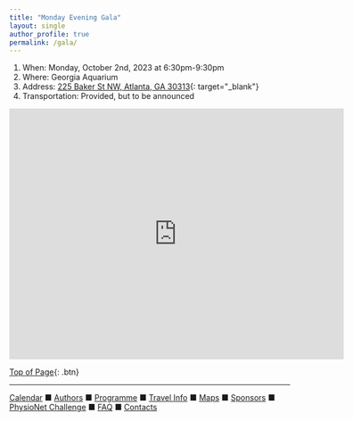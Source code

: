```yaml
---
title: "Monday Evening Gala"
layout: single
author_profile: true
permalink: /gala/
---
```

<a name="top"></a>

1. When: Monday, October 2nd, 2023 at 6:30pm-9:30pm
2. Where: Georgia Aquarium
3. Address: [225 Baker St NW, Atlanta, GA 30313](https://goo.gl/maps/WfdYNNkQCZUf5pgU6){: target="_blank"}
4. Transportation: Provided, but to be announced

<iframe src="https://www.google.com/maps/embed?pb=!1m28!1m12!1m3!1d13266.637860322173!2d-84.40011664120365!3d33.76946462223283!2m3!1f0!2f0!3f0!3m2!1i1024!2i768!4f13.1!4m13!3e3!4m5!1s0x88f50466be9894e5%3A0x6c3a4370c99dd7d7!2sGeorgia%20Tech%2C%20Global%20Learning%20and%20Conference%20Center%2C%204th%20Street%20Northwest%2C%20Atlanta%2C%20GA!3m2!1d33.7761528!2d-84.38952259999999!4m5!1s0x88f5047e45f40419%3A0xfed77076a9af4adc!2sGeorgia%20Aquarium%2C%20Baker%20Street%20Northwest%2C%20Atlanta%2C%20GA!3m2!1d33.763382!2d-84.3951098!5e0!3m2!1sen!2sus!4v1684858017135!5m2!1sen!2sus" width="600" height="450" style="border:0;" allowfullscreen="" loading="lazy" referrerpolicy="no-referrer-when-downgrade"></iframe>


[Top of Page](#top){: .btn}

---

[Calendar](../dates/) &#9632; [Authors](../authors) &#9632; [Programme](../programme/) &#9632; [Travel Info](../travel/) &#9632; [Maps](../map) &#9632; [Sponsors](../sponsors/) &#9632; [PhysioNet Challenge](../challenge/) &#9632; [FAQ](../faq/) &#9632; [Contacts](../contact/)